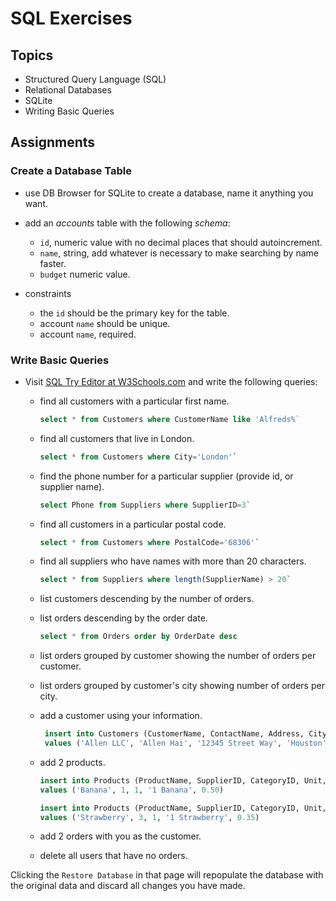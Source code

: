# SQL Exercises

## Topics

- Structured Query Language (SQL)
- Relational Databases
- SQLite
- Writing Basic Queries

## Assignments

### Create a Database Table

- use DB Browser for SQLite to create a database, name it anything you want.
- add an _accounts_ table with the following _schema_:

  - `id`, numeric value with no decimal places that should autoincrement.
  - `name`, string, add whatever is necessary to make searching by name faster.
  - `budget` numeric value.

- constraints
  - the `id` should be the primary key for the table.
  - account `name` should be unique.
  - account `name`, required.

### Write Basic Queries

- Visit [SQL Try Editor at W3Schools.com](https://www.w3schools.com/Sql/tryit.asp?filename=trysql_select_top) and write the following queries:
  - find all customers with a particular first name.

    ```sql
    select * from Customers where CustomerName like 'Alfreds%`    
    ```

  - find all customers that live in London.

    ```sql
    select * from Customers where City='London'`
    ```

  - find the phone number for a particular supplier (provide id, or supplier name).

    ```sql
    select Phone from Suppliers where SupplierID=3`
    ```

  - find all customers in a particular postal code.

    ```sql
    select * from Customers where PostalCode='68306'`
    ```

  - find all suppliers who have names with more than 20 characters.

    ```sql
    select * from Suppliers where length(SupplierName) > 20`
    ```

  - list customers descending by the number of orders.
  - list orders descending by the order date.

    ```sql
    select * from Orders order by OrderDate desc
    ```

  - list orders grouped by customer showing the number of orders per customer.
  - list orders grouped by customer's city showing number of orders per city.
  - add a customer using your information.

    ```sql
     insert into Customers (CustomerName, ContactName, Address, City, PostalCode, Country)
     values ('Allen LLC', 'Allen Hai', '12345 Street Way', 'Houston', '23245', 'USA')`
    ```

  - add 2 products.

    ```sql
    insert into Products (ProductName, SupplierID, CategoryID, Unit, Price)
    values ('Banana', 1, 1, '1 Banana', 0.50)

    insert into Products (ProductName, SupplierID, CategoryID, Unit, Price)
    values ('Strawberry', 3, 1, '1 Strawberry', 0.35)
    ```

  - add 2 orders with you as the customer.
  - delete all users that have no orders.

Clicking the `Restore Database` in that page will repopulate the database with the original data and discard all changes you have made.
